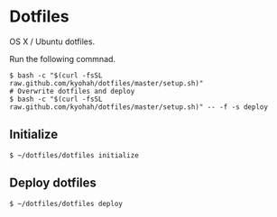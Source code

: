 # Dotfiles
OS X / Ubuntu dotfiles.

Run the following commnad.

```
$ bash -c "$(curl -fsSL raw.github.com/kyohah/dotfiles/master/setup.sh)"
# Overwrite dotfiles and deploy
$ bash -c "$(curl -fsSL raw.github.com/kyohah/dotfiles/master/setup.sh)" -- -f -s deploy
```

## Initialize

```
$ ~/dotfiles/dotfiles initialize
```

## Deploy dotfiles

```
$ ~/dotfiles/dotfiles deploy
```
